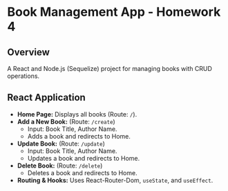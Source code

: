 # Book Management App - Homework 4

## Overview
A React and Node.js (Sequelize) project for managing books with CRUD operations.

## React Application
- **Home Page:** Displays all books (Route: `/`).
- **Add a New Book:** (Route: `/create`)
  - Input: Book Title, Author Name.
  - Adds a book and redirects to Home.
- **Update Book:** (Route: `/update`)
  - Input: Book Title, Author Name.
  - Updates a book and redirects to Home.
- **Delete Book:** (Route: `/delete`)
  - Deletes a book and redirects to Home.
- **Routing & Hooks:** Uses React-Router-Dom, `useState`, and `useEffect`.

